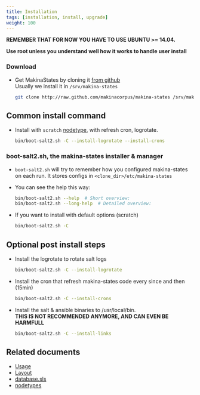 ```yaml
---
title: Installation
tags: [installation, install, upgrade]
weight: 100
---
```


**REMEMBER THAT FOR NOW YOU HAVE TO USE UBUNTU &gt;= 14.04.**

**Use root unless you understand well how it works to handle user install**

### Download
- Get MakinaStates by cloning it [from github](https://github.com/makinacorpus/makina-states)<br/>
  Usually we install it in ``/srv/makina-states``

    ```sh
    git clone http://raw.github.com/makinacorpus/makina-states /srv/makina-states
    ```
## Common install command
- Install with ``scratch`` [nodetype](/reference/nodetypes/), with refresh cron, logrotate.

    ```sh
    bin/boot-salt2.sh -C --install-logrotate --install-crons
    ```

### boot-salt2.sh, the makina-states installer & manager
- ``boot-salt2.sh`` will try to remember how you configured makina-states on
  each run. It stores configs in ``<clone_dir>/etc/makina-states``

- You can see the help this way:

    ```sh
    bin/boot-salt2.sh --help  # Short overview:
    bin/boot-salt2.sh --long-help  # Detailed overview:
    ```

- If you want to install  with default options (scratch)<br/>

    ```sh
    bin/boot-salt2.sh -C
    ```

## Optional post install steps

- Install the logrotate to rotate salt logs
    ```sh
    bin/boot-salt2.sh -C --install-logrotate
    ```

- Install the cron that refresh makina-states code every since and then (15min)
    ```sh
    bin/boot-salt2.sh -C --install-crons
    ```

- Install the salt & ansible binaries to /usr/local/bin.<br/>
  **THIS IS NOT RECOMMENDED ANYMORE, AND CAN EVEN BE HARMFULL**
    ```sh
    bin/boot-salt2.sh -C --install-links
    ```

## Related documents
- [Usage](../usage)
- [Layout](../reference/layout)
- [database.sls](../reference/databasesls)
- [nodetypes](../reference/nodetypes)


